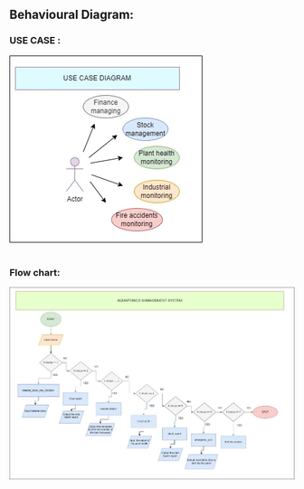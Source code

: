 ## Behavioural Diagram:
### USE CASE :
![use case diagram](https://github.com/Y-133/99007456-aquaponics_management_system/blob/2134150b3987449dae0ae964f172324df40b7b53/Images/use%20case.jpg)
#
#
### Flow chart:
![flow chart](https://github.com/Y-133/99007456-aquaponics_management_system/blob/2134150b3987449dae0ae964f172324df40b7b53/Images/flow_chart.jpg)

